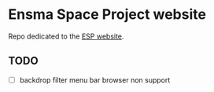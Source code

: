 # Ensma Space Project website

Repo dedicated to the [ESP website](https://esp.ensma.fr/).

## TODO
- [ ] backdrop filter menu bar browser non support
